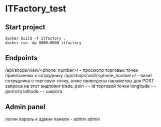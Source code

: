 # ITFactory_test

## Start project

```shell
docker build -t itfactory .
docker run -dp 8000:8000 itfactory
```

## Endpoints

/api/shops/view/<phone_number>/ - просмотр торговых точек привязанных к сотруднику
/api/shops/visit/<phone_number>/ - визит сотрудника в торговую точку, ниже приведены параметры для POST запроса на этот эндпоинт
trade_poin - <int> - id торговой точки 
longitude - <string> - долгота
latitude - <string> - широта

## Admin panel
  
логин пароль к админ панели - admin admin
